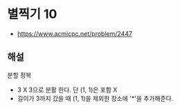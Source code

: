 # 별찍기 10

- https://www.acmicpc.net/problem/2447

## 해설

분할 정복

-  3 X 3으로 분활 한다. 단 (1, 1)은 포함 X
- 길이가 3까지 갔을 때 (1, 1)을 제외한 장소에 '*'을 추가해준다.